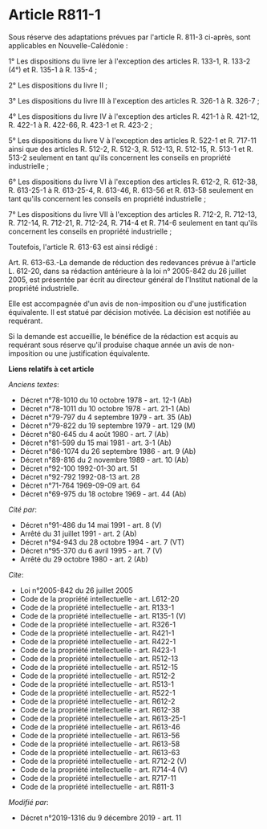 # Article R811-1

Sous réserve des adaptations prévues par l'article R. 811-3 ci-après, sont applicables en Nouvelle-Calédonie : 

1° Les dispositions du livre Ier à l'exception des articles R. 133-1, R. 133-2 (4°) et R. 135-1 à R. 135-4 ; 

2° Les dispositions du livre II ; 

3° Les dispositions du livre III à l'exception des articles R. 326-1 à R. 326-7 ; 

4° Les dispositions du livre IV à l'exception des articles R. 421-1 à R. 421-12, R. 422-1 à R. 422-66, R. 423-1 et R.
423-2 ; 

5° Les dispositions du livre V à l'exception des articles R. 522-1 et R. 717-11 ainsi que des articles R. 512-2, R. 512-3, R.
512-13, R. 512-15, R. 513-1 et R. 513-2 seulement en tant qu'ils concernent les conseils en propriété industrielle ; 

6° Les dispositions du livre VI à l'exception des articles R. 612-2, R. 612-38, R. 613-25-1 à R. 613-25-4, R. 613-46, R.
613-56 et R. 613-58 seulement en tant qu'ils concernent les conseils en propriété industrielle ; 

7° Les dispositions du livre VII à l'exception des articles R. 712-2, R. 712-13, R. 712-14, R. 712-21, R. 712-24, R. 714-4 et
R. 714-6 seulement en tant qu'ils concernent les conseils en propriété industrielle ; 

Toutefois, l'article R. 613-63 est ainsi rédigé : 

Art. R. 613-63.-La demande de réduction des redevances prévue à l'article L. 612-20, dans sa rédaction antérieure à la loi n°
2005-842 du 26 juillet 2005, est présentée par écrit au directeur général de l'Institut national de la propriété
industrielle. 

Elle est accompagnée d'un avis de non-imposition ou d'une justification équivalente. Il est statué par décision motivée. La
décision est notifiée au requérant. 

Si la demande est accueillie, le bénéfice de la rédaction est acquis au requérant sous réserve qu'il produise chaque année un
avis de non-imposition ou une justification équivalente.

**Liens relatifs à cet article**

_Anciens textes_:

  - Décret n°78-1010 du 10 octobre 1978 - art. 12-1 (Ab)
  - Décret n°78-1011 du 10 octobre 1978 - art. 21-1 (Ab)
  - Décret n°79-797 du 4 septembre 1979 - art. 35 (Ab)
  - Décret n°79-822 du 19 septembre 1979 - art. 129 (M)
  - Décret n°80-645 du 4 août 1980 - art. 7 (Ab)
  - Décret n°81-599 du 15 mai 1981 - art. 3-1 (Ab)
  - Décret n°86-1074 du 26 septembre 1986 - art. 9 (Ab)
  - Décret n°89-816 du 2 novembre 1989 - art. 10 (Ab)
  - Décret n°92-100 1992-01-30 art. 51
  - Décret n°92-792 1992-08-13 art. 28
  - Décret n°71-764 1969-09-09 art. 64
  - Décret n°69-975 du 18 octobre 1969 - art. 44 (Ab)

_Cité par_:

  - Décret n°91-486 du 14 mai 1991 - art. 8 (V)
  - Arrêté du 31 juillet 1991 - art. 2 (Ab)
  - Décret n°94-943 du 28 octobre 1994 - art. 7 (VT)
  - Décret n°95-370 du 6 avril 1995 - art. 7 (V)
  - Arrêté du 29 octobre 1980 - art. 2 (Ab)

_Cite_:

  - Loi n°2005-842 du 26 juillet 2005
  - Code de la propriété intellectuelle - art. L612-20
  - Code de la propriété intellectuelle - art. R133-1
  - Code de la propriété intellectuelle - art. R135-1 (V)
  - Code de la propriété intellectuelle - art. R326-1
  - Code de la propriété intellectuelle - art. R421-1
  - Code de la propriété intellectuelle - art. R422-1
  - Code de la propriété intellectuelle - art. R423-1
  - Code de la propriété intellectuelle - art. R512-13
  - Code de la propriété intellectuelle - art. R512-15
  - Code de la propriété intellectuelle - art. R512-2
  - Code de la propriété intellectuelle - art. R513-1
  - Code de la propriété intellectuelle - art. R522-1
  - Code de la propriété intellectuelle - art. R612-2
  - Code de la propriété intellectuelle - art. R612-38
  - Code de la propriété intellectuelle - art. R613-25-1
  - Code de la propriété intellectuelle - art. R613-46
  - Code de la propriété intellectuelle - art. R613-56
  - Code de la propriété intellectuelle - art. R613-58
  - Code de la propriété intellectuelle - art. R613-63
  - Code de la propriété intellectuelle - art. R712-2 (V)
  - Code de la propriété intellectuelle - art. R714-4 (V)
  - Code de la propriété intellectuelle - art. R717-11
  - Code de la propriété intellectuelle - art. R811-3

_Modifié par_:

  - Décret n°2019-1316 du 9 décembre 2019 - art. 11

